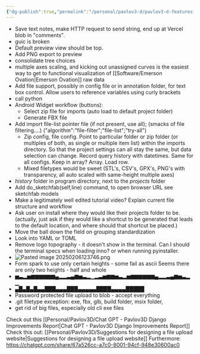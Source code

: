 ```yaml
---
{"dg-publish":true,"permalink":"/personal/pavlov3-d/pavlov3-d-features-to-add-2025-02-feb-06/","noteIcon":"","created":"2025-02-06T10:06:59.174-06:00"}
---
```


- Save text notes, make HTTP request to send string, end up at Vercel blob in "comments". 
- guic is broken
- Default preview view should be top.
- Add PNG export to preview
- consolidate tree choices
- multiple axes scaling, and kicking out unassigned curves is the easiest way to get to functional visualization of [[Software/Emerson Ovation\|Emerson Ovation]] raw data 
- Add file support, possibly in config file or in annotation folder, for text box control. Allow users to reference variables using curly brackets
- call python
- Android Widget workflow (buttons):
	- Select zip file for imports (auto load to default project folder)
	- Generate FBX file
- Add import file-list pointer file (if not present, use all); (smacks of file filtering....) ("algorithm":"file-filter";"file-list";"try-all")
	- Zip config, file config. Point to particular folder or zip folder (or multiples of both, as single or multiple item list) within the imports directory. So that the project settings can all stay the same, but data selection can change. Record query history with datetimes. Same for all configs. Keep in array? Array. Load row.
	- Mixed filetypes would be sweet (STL's, CSV's, GPX's, PNG's with transparency, all auto scaled with same-height multiple axes)
- *history* folder in program directory, next to the *projects* folder
- Add do_sketchfab(self,line) command, to open browser URL see sketchfab models
- Make a legitimately well edited tutorial video? Explain current file structure and workflow
- Ask user on install where they would like their projects folder to be.  (actually, just ask if they would like a shortcut to be generated that leads to the default location, and where should that shortcut be placed.)
- Move the ball down the field on grouping standardization
- Look into YAML or TOML
- Remove logo topography - it doesn't show in the terminal. Can I should the terminal specs when loading inno? or when running pyinstaller.
- ![Pasted image 20250206123746.png](/img/user/Pasted%20image%2020250206123746.png)
- Form spark to use only certain heights - some fail as ascii Seems there are only two heights - half and whole
- ▅▃▂▅▆▆▆▆▆▆▄▂▂▃▄▆▅▃▂▁▂▃▅▆▆▅▃▂▅▆▆▆▆▆▆▄▂▂▃▄▆▅▃▂▁
- ▄█▄█▄█▄▄███▄▄▄███▄▄▄▄▄████▄▄▄▄█████
- Password protected file upload to blob - accept everything
- .git filetype exception: exe, fbx, glb, build folder, msix folder, 
- get rid of big files, especially old cli exe files


Check out this [[Personal/Pavlov3D/Chat GPT - Pavlov3D Django Improvements Report\|Chat GPT - Pavlov3D Django Improvements Report]]
Check this out: [[Personal/Pavlov3D/Suggestions for designing a file upload website\|Suggestions for designing a file upload website]]
Furthermore: https://chatgpt.com/share/67a526cc-a7c0-8001-94cf-948e30600ac0
